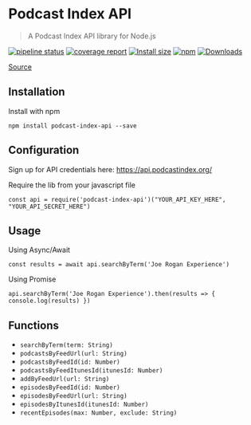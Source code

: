 # Podcast Index API

> A Podcast Index API library for Node.js

[![pipeline status](https://gitlab.com/comster/podcast-index-api/badges/master/pipeline.svg)](https://gitlab.com/comster/podcast-index-api/-/commits/master)
[![coverage report](https://gitlab.com/comster/podcast-index-api/badges/master/coverage.svg)](https://gitlab.com/comster/podcast-index-api/-/commits/master)
[![Install size](https://packagephobia.now.sh/badge?p=podcast-index-api)](https://packagephobia.now.sh/result?p=podcast-index-api)
[![npm](https://img.shields.io/npm/v/podcast-index-api?style=plastic)](https://npmjs.com/podcast-index-api)
[![Downloads](https://img.shields.io/npm/dw/podcast-index-api.svg)](https://npmjs.com/podcast-index-api)

[Source](https://gitlab.com/comster/podcast-index-api)

## Installation

Install with npm

`npm install podcast-index-api --save`

## Configuration

Sign up for API credentials here: https://api.podcastindex.org/

Require the lib from your javascript file

`const api = require('podcast-index-api')("YOUR_API_KEY_HERE", "YOUR_API_SECRET_HERE")`

## Usage

Using Async/Await

`const results = await api.searchByTerm('Joe Rogan Experience')`

Using Promise

`api.searchByTerm('Joe Rogan Experience').then(results => { console.log(results) })`

## Functions

-   `searchByTerm(term: String)`
-   `podcastsByFeedUrl(url: String)`
-   `podcastsByFeedId(id: Number)`
-   `podcastsByFeedItunesId(itunesId: Number)`
-   `addByFeedUrl(url: String)`
-   `episodesByFeedId(id: Number)`
-   `episodesByFeedUrl(url: String)`
-   `episodesByItunesId(itunesId: Number)`
-   `recentEpisodes(max: Number, exclude: String)`
